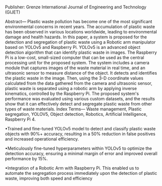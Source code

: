 Publisher: Grenze International Journal of Engineering and Technology (GIJET)

Abstract— Plastic waste pollution has become one of the most significant environmental 
concerns in recent years. The accumulation of plastic waste has been observed in various 
locations worldwide, leading to environmental damage and health hazards. In this paper, a 
system is proposed for the detection and segregation of plastic waste using a Robotic arm 
manipulator based on YOLOv5 and Raspberry Pi. YOLOv5 is an advanced object detection 
algorithm that can identify plastic waste in images. The Raspberry Pi is a low-cost, small-sized 
computer that can be used as the central processing unit for the proposed system. The system 
includes a camera module that captures images of the waste material in real time, and an 
ultrasonic sensor to measure distance of the object. It detects and identifies the plastic waste in 
the image. Then, using the 3-D coordinate values calculated from the data gathered from the 
camera and ultrasonic sensor, plastic waste is separated using a robotic arm by applying 
inverse kinematics, controlled by the Raspberry Pi. The proposed system's performance was 
evaluated using various custom datasets, and the results show that it can effectively detect and 
segregate plastic waste from other types of waste materials.
Index Terms— Waste management, Plastic segregation, YOLOV5, Object detection, Robotics, 
Artificial Intelligence, Raspberry Pi 4.


•Trained and fine-tuned YOLOv5 model to detect and classify plastic waste objects with 90%+
accuracy, resulting in a 50% reduction in false positives and increased operational efficiency.

•Meticulously fine-tuned hyperparameters within YOLOv5 to optimize the detection accuracy,
ensuring a minimal margin of error and improved overall performance by 15%.

•Integration of a Robotic Arm with Raspberry Pi. This enabled us to automate the segregation
process immediately upon the detection of plastic waste, improving both speed and efficiency
